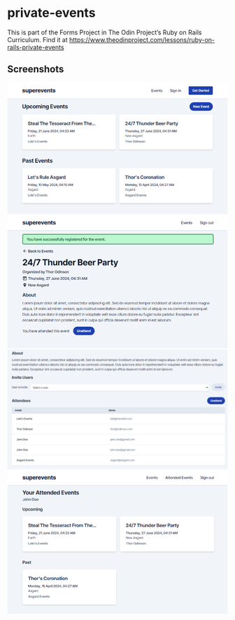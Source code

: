 # private-events

This is part of the Forms Project in The Odin Project’s Ruby on Rails Curriculum. Find it at <https://www.theodinproject.com/lessons/ruby-on-rails-private-events>

## Screenshots

![Home page](./public/screenshots/superevents1.png)
![Event page](./public/screenshots/superevents2.png)
![Event attendees](./public/screenshots/superevents3.png)
![Attended events](./public/screenshots/superevents4.png)
